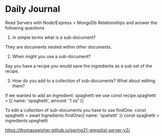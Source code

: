 # Daily Journal
Read Servers with Node/Express > MongoDb Relationships and answer the following questions
1. In simple terms what is a sub-document?

They are documents nested within other documents.

2. When might you use a sub-document?

Say you have a recipe you would save the ingredients as a sub set of the recipe.

3. How do you add to a collection of sub-documents? What about editing them?

If we wanted to add an ingredient: spaghetti we use const recipe.spaghetti = [{
  name: 'spaghetti',
  amount: '1 oz'
}]

To edit a collection of sub-documents you have to use findOne.
const spaghetti = await Ingredients.findOne({ name: 'spahetti' })
const spaghetti = ingredients.speghetti


https://thomasswisher.github.io/spring21-gregslist-server-v2/


